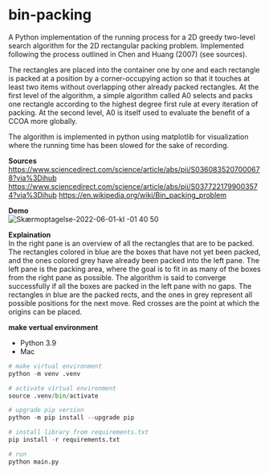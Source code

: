 # bin-packing

A Python implementation of the running process for a 2D greedy two-level search algorithm for the 2D rectangular packing problem. Implemented following the process outlined in Chen and Huang (2007) (see sources).

The rectangles are placed into the container one by one and each rectangle is packed at a position by a corner-occupying action so that it touches at least two items without overlapping other already packed rectangles. At the first level of the algorithm, a simple algorithm called A0 selects and packs one rectangle according to the highest degree first rule at every iteration of packing. At the second level, A0 is itself used to evaluate the benefit of a CCOA more globally.

The algorithm is implemented in python using matplotlib for visualization where the running time has been slowed for the sake of recording.

**Sources**  
https://www.sciencedirect.com/science/article/abs/pii/S0360835207000678?via%3Dihub
https://www.sciencedirect.com/science/article/abs/pii/S0377221799003574?via%3Dihub
https://en.wikipedia.org/wiki/Bin_packing_problem

**Demo**  
![Skærmoptagelse-2022-06-01-kl -01 40 50](https://user-images.githubusercontent.com/72623007/171301493-75ba9711-9515-48f2-bae2-872a45a6aae2.gif)

**Explaination**  
In the right pane is an overview of all the rectangles that are to be packed. The rectangles colored in blue are the boxes that have not yet been packed, and the ones colored grey have already been packed into the left pane.
The left pane is the packing area, where the goal is to fit in as many of the boxes from the right pane as possible. The algorithm is said to converge successfully if all the boxes are packed in the left pane with no gaps. The rectangles in blue are the packed rects, and the ones in grey represent all possible positions for the next move. Red crosses are the point at which the origins can be placed.

**make vertual environment**

- Python 3.9
- Mac

```python
# make virtual environment
python -m venv .venv

# activate virtual environment
source .venv/bin/activate

# upgrade pip version
python -m pip install --upgrade pip

# install library from requirements.txt
pip install -r requirements.txt

# run
python main.py
```
